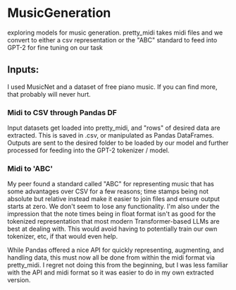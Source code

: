 # MusicGeneration
exploring models for music generation. pretty_midi takes midi files and we convert to either a csv representation or the "ABC" standard to feed into GPT-2 for fine tuning on our task

## Inputs:
I used MusicNet and a dataset of free piano music. If you can find more, that probably will never hurt.

### Midi to CSV through Pandas DF
Input datasets get loaded into pretty_midi, and "rows" of desired data are extracted. This is saved in .csv, or manipulated as Pandas DataFrames. Outputs are sent to the desired folder to be loaded by our model and further processed for feeding into the GPT-2 tokenizer / model.

### Midi to 'ABC'
My peer found a standard called "ABC" for representing music that has some advantages over CSV for a few reasons; time stamps being not absolute but relative instead make it easier to join files and ensure output starts at zero. We don't seem to lose any functionality. I'm also under the impression that the note times being in float format isn't as good for the tokenized representation that most modern Transformer-based LLMs are best at dealing with. This would avoid having to potentially train our own tokenizer, etc, if that would even help.

While Pandas offered a nice API for quickly representing, augmenting, and handling data, this must now all be done from within the midi format via pretty_midi. I regret not doing this from the beginning, but I was less familiar with the API and midi format so it was easier to do in my own extracted version.
